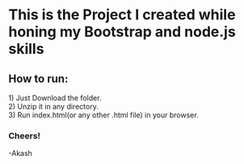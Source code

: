 <h1>This is the Project I created while honing my Bootstrap and node.js skills</h1>
<h2>How to run:</h2>
1) Just Download the folder.
<br>
2) Unzip it in any directory.
<br>
3) Run index.html(or any other .html file) in your browser.
<h3>Cheers!</h3>
-Akash